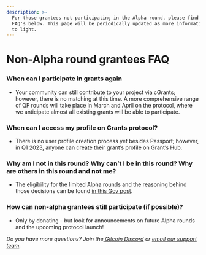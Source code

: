 ```yaml
---
description: >-
  For those grantees not participating in the Alpha round, please find a list of
  FAQ's below. This page will be periodically updated as more information comes
  to light.
---
```


# Non-Alpha round grantees FAQ

### When can I participate in grants again

* Your community can still contribute to your project via cGrants; however, there is no matching at this time. A more comprehensive range of QF rounds will take place in March and April on the protocol, where we anticipate almost all existing grants will be able to participate.

### When can I access my profile on Grants protocol?

* There is no user profile creation process yet besides Passport; however, in Q1 2023, anyone can create their grant’s profile on Grant’s Hub.

### Why am I not in this round? Why can’t I be in this round? Why are others in this round and not me?

* The eligibility for the limited Alpha rounds and the reasoning behind those decisions can be found [in this Gov post](https://gov.gitcoin.co/t/discussion-feedback-request-grants-protocol-alpha-round-eligibility/11873).

### How can non-alpha grantees still participate (if possible)?

* Only by donating - but look for announcements on future Alpha rounds and the upcoming protocol launch!

_Do you have more questions? Join the_[ _Gitcoin Discord_](https://discord.gg/b5PEjyVFXT) _or_ [_email our support team_](mailto:support@gitcoin.co)_._
